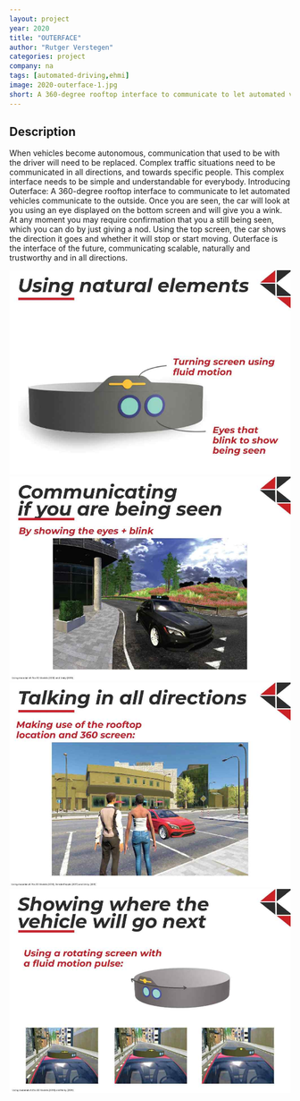 ```yaml
---
layout: project
year: 2020
title: "OUTERFACE"
author: "Rutger Verstegen"
categories: project
company: na
tags: [automated-driving,ehmi]
image: 2020-outerface-1.jpg
short: A 360-degree rooftop interface to communicate to let automated vehicles communicate to the outside.
---
```


## Description
When vehicles become autonomous, communication that used to be with the driver will need to be replaced. Complex traffic situations need to be communicated in all directions, and towards specific people. This complex interface needs to be simple and understandable for everybody. Introducing Outerface: A 360-degree rooftop interface to communicate to let automated vehicles communicate to the outside. Once you are seen, the car will look at you using an eye displayed on the bottom screen and will give you a wink. At any moment you may require confirmation that you a still being seen, which you can do by just giving a nod. Using the top screen, the car shows the direction it goes and whether it will stop or start moving. Outerface is the interface of the future, communicating scalable, naturally and trustworthy and in all directions.

<div class="project-image">
  <img src="/assets/img/2020-outerface-2.jpg">
</div>
<div class="project-image">
  <img src="/assets/img/2020-outerface-3.jpg">
</div>
<div class="project-image">
  <img src="/assets/img/2020-outerface-4.jpg">
</div>
<div class="project-image">
  <img src="/assets/img/2020-outerface-5.jpg">
</div>